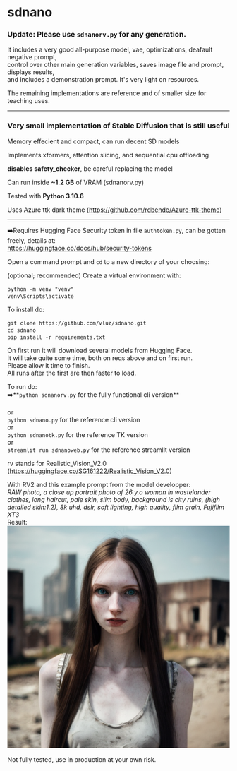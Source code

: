 # sdnano
### **Update:** Please use `sdnanorv.py` for any generation. 
It includes a very good all-purpose model, vae, optimizations, deafault negative prompt,
<br>
control over other main generation variables, saves image file and prompt, displays results, 
<br>
and includes a demonstration prompt. It's very light on resources.

The remaining implementations are reference and of smaller size for teaching uses.

<hr>

### Very small implementation of Stable Diffusion that is still useful

Memory effecient and compact, can run decent SD models

Implements xformers, attention slicing, and sequential cpu offloading

**disables safety_checker**, be careful replacing the model

Can run inside **~1.2 GB** of VRAM (sdnanorv.py)

Tested with **Python 3.10.6**

Uses Azure ttk dark theme (https://github.com/rdbende/Azure-ttk-theme)

<hr>

➡️Requires Hugging Face Security token in file `authtoken.py`, can be gotten freely, details at:
<br>
https://huggingface.co/docs/hub/security-tokens

Open a command prompt and `cd` to a new directory of your choosing:

(optional; recommended) Create a virtual environment with:
```
python -m venv "venv"
venv\Scripts\activate
```

To install do:
```
git clone https://github.com/vluz/sdnano.git
cd sdnano
pip install -r requirements.txt
```

On first run it will download several models from Hugging Face.
<br>
It will take quite some time, both on reqs above and on first run.
<br>
Please allow it time to finish.
<br>
All runs after the first are then faster to load.

To run do:<br>
➡️**`python sdnanorv.py` for the fully functional cli version**
<br>
<br>or<br>
`python sdnano.py` for the reference cli version
<br>or<br>
`python sdnanotk.py` for the reference TK version
<br>or<br>
`streamlit run sdnanoweb.py` for the reference streamlit version

rv stands for Realistic_Vision_V2.0 (https://huggingface.co/SG161222/Realistic_Vision_V2.0)
<br>

With RV2 and this example prompt from the model developper: <br>
*RAW photo, a close up portrait photo of 26 y.o woman in wastelander clothes, long haircut, pale skin, slim body, background is city ruins, (high detailed skin:1.2), 8k uhd, dslr, soft lighting, high quality, film grain, Fujifilm XT3*<br>
Result:<br>
![Generation result](20230527-095756.png?raw=true "Result")


Not fully tested, use in production at your own risk.
